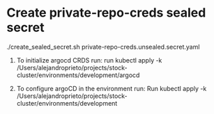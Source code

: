 # Create private-repo-creds sealed secret
./create_sealed_secret.sh private-repo-creds.unsealed.secret.yaml

1. To initialize argocd CRDS run: 
run kubectl apply -k /Users/alejandroprieto/projects/stock-cluster/environments/development/argocd 

2. To configure argoCD in the environment run:
Run kubectl apply -k /Users/alejandroprieto/projects/stock-cluster/environments/development 

